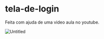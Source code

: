 # tela-de-login

Feita com ajuda de uma video aula no youtube.

![Untitled](https://github.com/Everttoncrd/tela-de-login/assets/83308137/72f8f2dc-c1ac-4659-a70c-be5662a26440)
